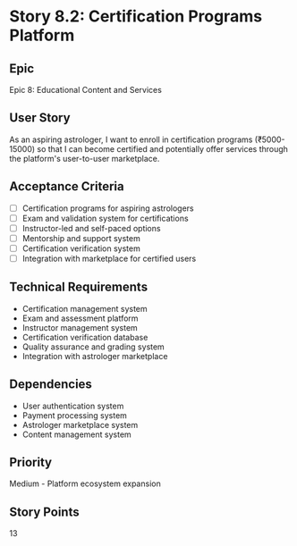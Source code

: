 # Story 8.2: Certification Programs Platform

## Epic
Epic 8: Educational Content and Services

## User Story
As an aspiring astrologer, I want to enroll in certification programs (₹5000-15000) so that I can become certified and potentially offer services through the platform's user-to-user marketplace.

## Acceptance Criteria
- [ ] Certification programs for aspiring astrologers
- [ ] Exam and validation system for certifications
- [ ] Instructor-led and self-paced options
- [ ] Mentorship and support system
- [ ] Certification verification system
- [ ] Integration with marketplace for certified users

## Technical Requirements
- Certification management system
- Exam and assessment platform
- Instructor management system
- Certification verification database
- Quality assurance and grading system
- Integration with astrologer marketplace

## Dependencies
- User authentication system
- Payment processing system
- Astrologer marketplace system
- Content management system

## Priority
Medium - Platform ecosystem expansion

## Story Points
13